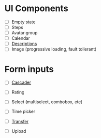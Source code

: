 # UI Components

- [ ] Empty state
- [ ] Steps
- [ ] Avatar group
- [ ] Calendar
- [ ] [Descriptions](https://ant.design/components/descriptions)
- [ ] Image (progressive loading, fault tollerant)

# Form inputs

- [ ] [Cascader](https://ant.design/components/cascader)
- [ ] Rating
- [ ] Select (multiselect, combobox, etc)
- [ ] Time picker
- [ ] [Transfer](https://ant.design/components/transfer)
- [ ] Upload

